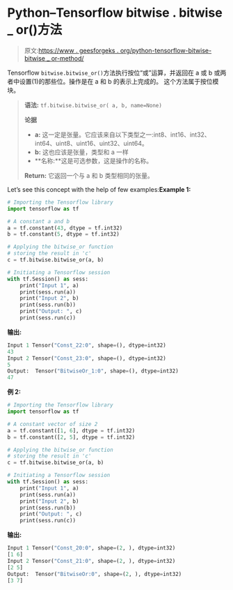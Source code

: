 # Python–Tensorflow bitwise . bitwise _ or()方法

> 原文:[https://www . geesforgeks . org/python-tensorflow-bitwise-bitwise _ or-method/](https://www.geeksforgeeks.org/python-tensorflow-bitwise-bitwise_or-method/)

Tensorflow `bitwise.bitwise_or()`方法执行按位“或”运算，并返回在 a 或 b 或两者中设置(1)的那些位。操作是在 a 和 b 的表示上完成的。
这个方法属于按位模块。

> **语法:** `tf.bitwise.bitwise_or( a, b, name=None)`
> 
> **论据**
> 
> *   **a:** 这一定是张量。它应该来自以下类型之一:int8、int16、int32、int64、uint8、uint16、uint32、uint64。
> *   **b:** 这也应该是张量，类型和 a 一样
> *   **名称:**这是可选参数，这是操作的名称。
> 
> **Return:** 它返回一个与 a 和 b 类型相同的张量。

Let’s see this concept with the help of few examples:**Example 1:**

```py
# Importing the Tensorflow library 
import tensorflow as tf 

# A constant a and b 
a = tf.constant(43, dtype = tf.int32) 
b = tf.constant(5, dtype = tf.int32) 

# Applying the bitwise_or function 
# storing the result in 'c' 
c = tf.bitwise.bitwise_or(a, b) 

# Initiating a Tensorflow session 
with tf.Session() as sess:
    print("Input 1", a)
    print(sess.run(a))
    print("Input 2", b)
    print(sess.run(b))
    print("Output: ", c)
    print(sess.run(c))
```

**输出:**

```py
Input 1 Tensor("Const_22:0", shape=(), dtype=int32)
43
Input 2 Tensor("Const_23:0", shape=(), dtype=int32)
5
Output:  Tensor("BitwiseOr_1:0", shape=(), dtype=int32)
47

```

**例 2:**

```py
# Importing the Tensorflow library 
import tensorflow as tf 

# A constant vector of size 2 
a = tf.constant([1, 6], dtype = tf.int32) 
b = tf.constant([2, 5], dtype = tf.int32) 

# Applying the bitwise_or function 
# storing the result in 'c' 
c = tf.bitwise.bitwise_or(a, b) 

# Initiating a Tensorflow session 
with tf.Session() as sess:
    print("Input 1", a)
    print(sess.run(a))
    print("Input 2", b)
    print(sess.run(b))
    print("Output: ", c)
    print(sess.run(c))
```

**输出:**

```py
Input 1 Tensor("Const_20:0", shape=(2, ), dtype=int32)
[1 6]
Input 2 Tensor("Const_21:0", shape=(2, ), dtype=int32)
[2 5]
Output:  Tensor("BitwiseOr:0", shape=(2, ), dtype=int32)
[3 7]

```